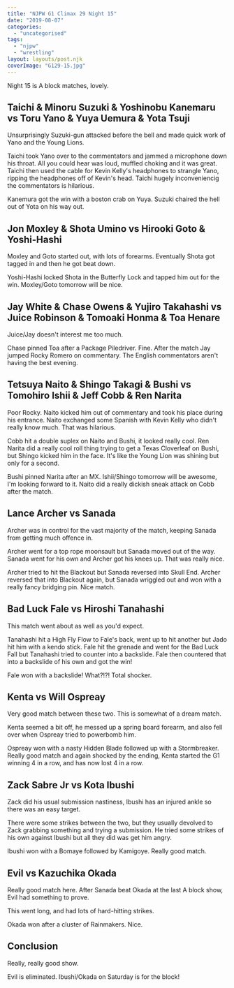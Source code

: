 ```yaml
---
title: "NJPW G1 Climax 29 Night 15"
date: "2019-08-07"
categories: 
  - "uncategorised"
tags: 
  - "njpw"
  - "wrestling"
layout: layouts/post.njk
coverImage: "G129-15.jpg"
---
```


Night 15 is A block matches, lovely.

## Taichi & Minoru Suzuki & Yoshinobu Kanemaru vs Toru Yano & Yuya Uemura & Yota Tsuji

Unsurprisingly Suzuki-gun attacked before the bell and made quick work of Yano and the Young Lions.

Taichi took Yano over to the commentators and jammed a microphone down his throat. All you could hear was loud, muffled choking and it was great. Taichi then used the cable for Kevin Kelly's headphones to strangle Yano, ripping the headphones off of Kevin's head. Taichi hugely inconveniencig the commentators is hilarious.

Kanemura got the win with a boston crab on Yuya. Suzuki chaired the hell out of Yota on his way out.

## Jon Moxley & Shota Umino vs Hirooki Goto & Yoshi-Hashi

Moxley and Goto started out, with lots of forearms. Eventually Shota got tagged in and then he got beat down.

Yoshi-Hashi locked Shota in the Butterfly Lock and tapped him out for the win. Moxley/Goto tomorrow will be nice.

## Jay White & Chase Owens & Yujiro Takahashi vs Juice Robinson & Tomoaki Honma & Toa Henare

Juice/Jay doesn't interest me too much.

Chase pinned Toa after a Package Piledriver. Fine. After the match Jay jumped Rocky Romero on commentary. The English commentators aren't having the best evening.

## Tetsuya Naito & Shingo Takagi & Bushi vs Tomohiro Ishii & Jeff Cobb & Ren Narita

Poor Rocky. Naito kicked him out of commentary and took his place during his entrance. Naito exchanged some Spanish with Kevin Kelly who didn't really know much. That was hilarious.

Cobb hit a double suplex on Naito and Bushi, it looked really cool. Ren Narita did a really cool roll thing trying to get a Texas Cloverleaf on Bushi, but Shingo kicked him in the face. It's like the Young Lion was shining but only for a second.

Bushi pinned Narita after an MX. Ishii/Shingo tomorrow will be awesome, I'm looking forward to it. Naito did a really dickish sneak attack on Cobb after the match.

## Lance Archer vs Sanada

Archer was in control for the vast majority of the match, keeping Sanada from getting much offence in.

Archer went for a top rope moonsault but Sanada moved out of the way. Sanada went for his own and Archer got his knees up. That was really nice.

Archer tried to hit the Blackout but Sanada reversed into Skull End. Archer reversed that into Blackout again, but Sanada wriggled out and won with a really fancy bridging pin. Nice match.

## Bad Luck Fale vs Hiroshi Tanahashi

This match went about as well as you'd expect.

Tanahashi hit a High Fly Flow to Fale's back, went up to hit another but Jado hit him with a kendo stick. Fale hit the grenade and went for the Bad Luck Fall but Tanahashi tried to counter into a backslide. Fale then countered that into a backslide of his own and got the win!

Fale won with a backslide! What?!?! Total shocker.

## Kenta vs Will Ospreay

Very good match between these two. This is somewhat of a dream match.

Kenta seemed a bit off, he messed up a spring board forearm, and also fell over when Ospreay tried to powerbomb him.

Ospreay won with a nasty Hidden Blade followed up with a Stormbreaker. Really good match and again shocked by the ending, Kenta started the G1 winning 4 in a row, and has now lost 4 in a row.

## Zack Sabre Jr vs Kota Ibushi

Zack did his usual submission nastiness, Ibushi has an injured ankle so there was an easy target.

There were some strikes between the two, but they usually devolved to Zack grabbing something and trying a submission. He tried some strikes of his own against Ibushi but all they did was get him angry.

Ibushi won with a Bomaye followed by Kamigoye. Really good match.

## Evil vs Kazuchika Okada

Really good match here. After Sanada beat Okada at the last A block show, Evil had something to prove.

This went long, and had lots of hard-hitting strikes.

Okada won after a cluster of Rainmakers. Nice.

## Conclusion

Really, really good show.

Evil is eliminated. Ibushi/Okada on Saturday is for the block!
